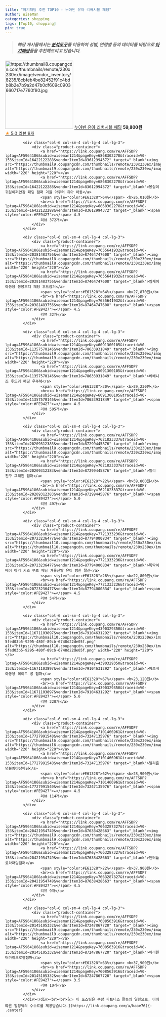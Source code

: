 ```yaml
---
title: "아기패딩 추천 TOP10 - 누아빈 유아 리버시블 패딩"
author: WiseMan
categories: shopping
tags: [Top10, shopping]
pin: true
---
```


> ##### 해당 게시물에서는 [**분석도구**](https://itemscout.io/)를 이용하여 **성별**, **연령별** 등의 데이터를 바탕으로 [**아기패딩**](https://link.coupang.com/a/baae76)들을 추천해드리고 있습니다.
<div class="container"><div class="row">
            <div class="col-6 col-sm-4 col-lg-4 col-lg-3">
                <div class="product-container">
                    <a href="https://link.coupang.com/re/AFFSDP?lptag=AF5964186&subid=wiseman1214&pageKey=7573568719&traceid=V0-153&itemId=19978272759&vendorItemId=87076601865" target="_blank"><img src="https://thumbnail8.coupangcdn.com/thumbnails/remote/230x230ex/image/vendor_inventory/8235/8cbfeb4be82452f91c4bdb8b2e7b9a2d47b0df609c0903660717e7760f90.jpg" alt="https://thumbnail8.coupangcdn.com/thumbnails/remote/230x230ex/image/vendor_inventory/8235/8cbfeb4be82452f91c4bdb8b2e7b9a2d47b0df609c0903660717e7760f90.jpg" width="220" height="220"></a>
                    <a href="https://link.coupang.com/re/AFFSDP?lptag=AF5964186&subid=wiseman1214&pageKey=7573568719&traceid=V0-153&itemId=19978272759&vendorItemId=87076601865" target="_blank">누아빈 유아 리버시블 패딩</a>
                    <span style="color:#E61328"></span> <b>59,800원</b>
                    <br><a href="https://link.coupang.com/re/AFFSDP?lptag=AF5964186&subid=wiseman1214&pageKey=7573568719&traceid=V0-153&itemId=19978272759&vendorItemId=87076601865" target="_blank"><span style="color:#FE9427">★</span> 5.0
                    리뷰 9개</a>
                </div>
            </div>
            
            <div class="col-6 col-sm-4 col-lg-4 col-lg-3">
                <div class="product-container">
                    <a href="https://link.coupang.com/re/AFFSDP?lptag=AF5964186&subid=wiseman1214&pageKey=6868302278&traceid=V0-153&itemId=16422122288&vendorItemId=83612994372" target="_blank"><img src="https://thumbnail9.coupangcdn.com/thumbnails/remote/230x230ex/image/vendor_inventory/24d9/36d4eec52500c892fbae031b18b89bd48e163d81323135e325c88d93913c.jpg" alt="https://thumbnail9.coupangcdn.com/thumbnails/remote/230x230ex/image/vendor_inventory/24d9/36d4eec52500c892fbae031b18b89bd48e163d81323135e325c88d93913c.jpg" width="220" height="220"></a>
                    <a href="https://link.coupang.com/re/AFFSDP?lptag=AF5964186&subid=wiseman1214&pageKey=6868302278&traceid=V0-153&itemId=16422122288&vendorItemId=83612994372" target="_blank">몽실이 귀달이퍼안감 패딩 점퍼 겨울 아우터 유아 아동</a>
                    <span style="color:#E61328">64%</span> <b>26,010원</b>
                    <br><a href="https://link.coupang.com/re/AFFSDP?lptag=AF5964186&subid=wiseman1214&pageKey=6868302278&traceid=V0-153&itemId=16422122288&vendorItemId=83612994372" target="_blank"><span style="color:#FE9427">★</span> 4.5
                    리뷰 372개</a>
                </div>
            </div>
            
            <div class="col-6 col-sm-4 col-lg-4 col-lg-3">
                <div class="product-container">
                    <a href="https://link.coupang.com/re/AFFSDP?lptag=AF5964186&subid=wiseman1214&pageKey=7655641932&traceid=V0-153&itemId=20381483756&vendorItemId=87464747608" target="_blank"><img src="https://thumbnail8.coupangcdn.com/thumbnails/remote/230x230ex/image/rs_quotation_api/rsuwkokj/caf34bc60eac47698fbac66bb3bec54d.jpg" alt="https://thumbnail8.coupangcdn.com/thumbnails/remote/230x230ex/image/rs_quotation_api/rsuwkokj/caf34bc60eac47698fbac66bb3bec54d.jpg" width="220" height="220"></a>
                    <a href="https://link.coupang.com/re/AFFSDP?lptag=AF5964186&subid=wiseman1214&pageKey=7655641932&traceid=V0-153&itemId=20381483756&vendorItemId=87464747608" target="_blank">엠케이 아동용 봉봉후디 패딩 후드점퍼</a>
                    <span style="color:#E61328">64%</span> <b>27,870원</b>
                    <br><a href="https://link.coupang.com/re/AFFSDP?lptag=AF5964186&subid=wiseman1214&pageKey=7655641932&traceid=V0-153&itemId=20381483756&vendorItemId=87464747608" target="_blank"><span style="color:#FE9427">★</span> 4.5
                    리뷰 32개</a>
                </div>
            </div>
            
            <div class="col-6 col-sm-4 col-lg-4 col-lg-3">
                <div class="product-container">
                    <a href="https://link.coupang.com/re/AFFSDP?lptag=AF5964186&subid=wiseman1214&pageKey=6091300105&traceid=V0-153&itemId=11357570146&vendorItemId=78633931849" target="_blank"><img src="https://thumbnail9.coupangcdn.com/thumbnails/remote/230x230ex/image/rs_quotation_api/lwi2xjp0/a8f1033f10af40f48f53376e4c30c0f3.jpeg" alt="https://thumbnail9.coupangcdn.com/thumbnails/remote/230x230ex/image/rs_quotation_api/lwi2xjp0/a8f1033f10af40f48f53376e4c30c0f3.jpeg" width="220" height="220"></a>
                    <a href="https://link.coupang.com/re/AFFSDP?lptag=AF5964186&subid=wiseman1214&pageKey=6091300105&traceid=V0-153&itemId=11357570146&vendorItemId=78633931849" target="_blank">베베니즈 후드귀 패딩 우주복</a>
                    <span style="color:#E61328">30%</span> <b>29,230원</b>
                    <br><a href="https://link.coupang.com/re/AFFSDP?lptag=AF5964186&subid=wiseman1214&pageKey=6091300105&traceid=V0-153&itemId=11357570146&vendorItemId=78633931849" target="_blank"><span style="color:#FE9427">★</span> 4.5
                    리뷰 505개</a>
                </div>
            </div>
            
            <div class="col-6 col-sm-4 col-lg-4 col-lg-3">
                <div class="product-container">
                    <a href="https://link.coupang.com/re/AFFSDP?lptag=AF5964186&subid=wiseman1214&pageKey=7621823337&traceid=V0-153&itemId=20209312383&vendorItemId=87299445876" target="_blank"><img src="https://thumbnail8.coupangcdn.com/thumbnails/remote/230x230ex/image/vendor_inventory/71b0/f12a468dba7fc1cd5233dc096950aeab64ee1e44e7894bbf00051c8b05e4.jpg" alt="https://thumbnail8.coupangcdn.com/thumbnails/remote/230x230ex/image/vendor_inventory/71b0/f12a468dba7fc1cd5233dc096950aeab64ee1e44e7894bbf00051c8b05e4.jpg" width="220" height="220"></a>
                    <a href="https://link.coupang.com/re/AFFSDP?lptag=AF5964186&subid=wiseman1214&pageKey=7621823337&traceid=V0-153&itemId=20209312383&vendorItemId=87299445876" target="_blank">릴리 친구 그래핀 점퍼</a>
                    <span style="color:#E61328">22%</span> <b>59,800원</b>
                    <br><a href="https://link.coupang.com/re/AFFSDP?lptag=AF5964186&subid=wiseman1214&pageKey=7621823337&traceid=V0-153&itemId=20209312383&vendorItemId=87299445876" target="_blank"><span style="color:#FE9427">★</span> 5.0
                    리뷰 40개</a>
                </div>
            </div>
            
            <div class="col-6 col-sm-4 col-lg-4 col-lg-3">
                <div class="product-container">
                    <a href="https://link.coupang.com/re/AFFSDP?lptag=AF5964186&subid=wiseman1214&pageKey=7721333236&traceid=V0-153&itemId=20723236477&vendorItemId=87794000834" target="_blank"><img src="https://thumbnail10.coupangcdn.com/thumbnails/remote/230x230ex/image/vendor_inventory/53ae/c0a0bb975611bed6e19f39351689874ef3611d83798d797ca30a66d3e120.jpg" alt="https://thumbnail10.coupangcdn.com/thumbnails/remote/230x230ex/image/vendor_inventory/53ae/c0a0bb975611bed6e19f39351689874ef3611d83798d797ca30a66d3e120.jpg" width="220" height="220"></a>
                    <a href="https://link.coupang.com/re/AFFSDP?lptag=AF5964186&subid=wiseman1214&pageKey=7721333236&traceid=V0-153&itemId=20723236477&vendorItemId=87794000834" target="_blank">똑딱이 베어 아기 키즈 부츠 패딩 겨울신발 유아 방한 털신</a>
                    <span style="color:#E61328">28%</span> <b>22,800원</b>
                    <br><a href="https://link.coupang.com/re/AFFSDP?lptag=AF5964186&subid=wiseman1214&pageKey=7721333236&traceid=V0-153&itemId=20723236477&vendorItemId=87794000834" target="_blank"><span style="color:#FE9427">★</span> 4.5
                    리뷰 54개</a>
                </div>
            </div>
            
            <div class="col-6 col-sm-4 col-lg-4 col-lg-3">
                <div class="product-container">
                    <a href="https://link.coupang.com/re/AFFSDP?lptag=AF5964186&subid=wiseman1214&pageKey=4390329350&traceid=V0-153&itemId=11671103897&vendorItemId=79104631292" target="_blank"><img src="https://thumbnail10.coupangcdn.com/thumbnails/remote/230x230ex/image/retail/images/6740793079736121-5fed03b5-9295-480f-89cb-6748d22de05f.png" alt="https://thumbnail10.coupangcdn.com/thumbnails/remote/230x230ex/image/retail/images/6740793079736121-5fed03b5-9295-480f-89cb-6748d22de05f.png" width="220" height="220"></a>
                    <a href="https://link.coupang.com/re/AFFSDP?lptag=AF5964186&subid=wiseman1214&pageKey=4390329350&traceid=V0-153&itemId=11671103897&vendorItemId=79104631292" target="_blank">아르베 아동용 테이트 롱 점퍼</a>
                    <span style="color:#E61328">67%</span> <b>23,120원</b>
                    <br><a href="https://link.coupang.com/re/AFFSDP?lptag=AF5964186&subid=wiseman1214&pageKey=4390329350&traceid=V0-153&itemId=11671103897&vendorItemId=79104631292" target="_blank"><span style="color:#FE9427">★</span> 5.0
                    리뷰 220개</a>
                </div>
            </div>
            
            <div class="col-6 col-sm-4 col-lg-4 col-lg-3">
                <div class="product-container">
                    <a href="https://link.coupang.com/re/AFFSDP?lptag=AF5964186&subid=wiseman1214&pageKey=7101466961&traceid=V0-153&itemId=17727991540&vendorItemId=73247135976" target="_blank"><img src="https://thumbnail6.coupangcdn.com/thumbnails/remote/230x230ex/image/vendor_inventory/f532/f587d013da2a9dbe58b35733c7a538c0a7dbe7fa09f862ded25713cf30c5.jpg" alt="https://thumbnail6.coupangcdn.com/thumbnails/remote/230x230ex/image/vendor_inventory/f532/f587d013da2a9dbe58b35733c7a538c0a7dbe7fa09f862ded25713cf30c5.jpg" width="220" height="220"></a>
                    <a href="https://link.coupang.com/re/AFFSDP?lptag=AF5964186&subid=wiseman1214&pageKey=7101466961&traceid=V0-153&itemId=17727991540&vendorItemId=73247135976" target="_blank">앨리홈 덤블링야상패딩</a>
                    <span style="color:#E61328">62%</span> <b>28,900원</b>
                    <br><a href="https://link.coupang.com/re/AFFSDP?lptag=AF5964186&subid=wiseman1214&pageKey=7101466961&traceid=V0-153&itemId=17727991540&vendorItemId=73247135976" target="_blank"><span style="color:#FE9427">★</span> 4.5
                    리뷰 114개</a>
                </div>
            </div>
            
            <div class="col-6 col-sm-4 col-lg-4 col-lg-3">
                <div class="product-container">
                    <a href="https://link.coupang.com/re/AFFSDP?lptag=AF5964186&subid=wiseman1214&pageKey=7663287327&traceid=V0-153&itemId=20421954749&vendorItemId=87638428663" target="_blank"><img src="https://thumbnail9.coupangcdn.com/thumbnails/remote/230x230ex/image/vendor_inventory/71e9/6ddb9e4cfa08f0c5e496be47ed2295e2d376ac5be10a3d2ebb5706d07c67.jpg" alt="https://thumbnail9.coupangcdn.com/thumbnails/remote/230x230ex/image/vendor_inventory/71e9/6ddb9e4cfa08f0c5e496be47ed2295e2d376ac5be10a3d2ebb5706d07c67.jpg" width="220" height="220"></a>
                    <a href="https://link.coupang.com/re/AFFSDP?lptag=AF5964186&subid=wiseman1214&pageKey=7663287327&traceid=V0-153&itemId=20421954749&vendorItemId=87638428663" target="_blank">윈터플로라패딩점퍼</a>
                    <span style="color:#E61328">22%</span> <b>37,900원</b>
                    <br><a href="https://link.coupang.com/re/AFFSDP?lptag=AF5964186&subid=wiseman1214&pageKey=7663287327&traceid=V0-153&itemId=20421954749&vendorItemId=87638428663" target="_blank"><span style="color:#FE9427">★</span> 4.5
                    리뷰 9개</a>
                </div>
            </div>
            
            <div class="col-6 col-sm-4 col-lg-4 col-lg-3">
                <div class="product-container">
                    <a href="https://link.coupang.com/re/AFFSDP?lptag=AF5964186&subid=wiseman1214&pageKey=7608563916&traceid=V0-153&itemId=20145105332&vendorItemId=87247867720" target="_blank"><img src="https://thumbnail9.coupangcdn.com/thumbnails/remote/230x230ex/image/vendor_inventory/f533/90f469d62d6283b9136c9f77d651d9d46b2389ca1391882d364fb70142c7.jpg" alt="https://thumbnail9.coupangcdn.com/thumbnails/remote/230x230ex/image/vendor_inventory/f533/90f469d62d6283b9136c9f77d651d9d46b2389ca1391882d364fb70142c7.jpg" width="220" height="220"></a>
                    <a href="https://link.coupang.com/re/AFFSDP?lptag=AF5964186&subid=wiseman1214&pageKey=7608563916&traceid=V0-153&itemId=20145105332&vendorItemId=87247867720" target="_blank">베리윈터마이크로젤점퍼</a>
                    <span style="color:#E61328">63%</span> <b>37,900원</b>
                    <br><a href="https://link.coupang.com/re/AFFSDP?lptag=AF5964186&subid=wiseman1214&pageKey=7608563916&traceid=V0-153&itemId=20145105332&vendorItemId=87247867720" target="_blank"><span style="color:#FE9427">★</span> 3.5
                    리뷰 10개</a>
                </div>
            </div>
            </div></div><br><br>[👉 이 포스팅은 쿠팡 파트너스 활동의 일환으로, 이에 따른 일정액의 수수료를 제공받습니다.](https://link.coupang.com/a/baae76){: .center}